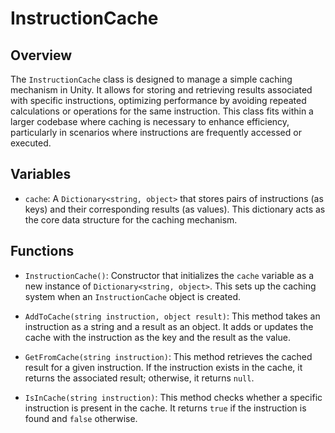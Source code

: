 # InstructionCache

## Overview
The `InstructionCache` class is designed to manage a simple caching mechanism in Unity. It allows for storing and retrieving results associated with specific instructions, optimizing performance by avoiding repeated calculations or operations for the same instruction. This class fits within a larger codebase where caching is necessary to enhance efficiency, particularly in scenarios where instructions are frequently accessed or executed.

## Variables
- `cache`: A `Dictionary<string, object>` that stores pairs of instructions (as keys) and their corresponding results (as values). This dictionary acts as the core data structure for the caching mechanism.

## Functions
- `InstructionCache()`: Constructor that initializes the `cache` variable as a new instance of `Dictionary<string, object>`. This sets up the caching system when an `InstructionCache` object is created.

- `AddToCache(string instruction, object result)`: This method takes an instruction as a string and a result as an object. It adds or updates the cache with the instruction as the key and the result as the value.

- `GetFromCache(string instruction)`: This method retrieves the cached result for a given instruction. If the instruction exists in the cache, it returns the associated result; otherwise, it returns `null`.

- `IsInCache(string instruction)`: This method checks whether a specific instruction is present in the cache. It returns `true` if the instruction is found and `false` otherwise.